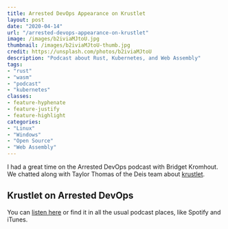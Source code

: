 ```yaml
---
title: Arrested DevOps Appearance on Krustlet
layout: post
date: "2020-04-14"
url: "/arrested-devops-appearance-on-krustlet"
image: /images/b2iviaMJtoU.jpg
thumbnail: /images/b2iviaMJtoU-thumb.jpg
credit: https://unsplash.com/photos/b2iviaMJtoU
description: "Podcast about Rust, Kubernetes, and Web Assembly"
tags:
- "rust"
- "wasm"
- "podcast"
- "kubernetes"
classes:
- feature-hyphenate
- feature-justify
- feature-highlight
categories:
- "Linux"
- "Windows"
- "Open Source"
- "Web Assembly"
---
```



I had a great time on the Arrested DevOps podcast with Bridget Kromhout.
We chatted along with Taylor Thomas of the Deis team about [krustlet](https://github.com/deislabs/krustlet).


## Krustlet on Arrested DevOps

You can [listen here](https://www.arresteddevops.com/krustlet/) or find it in all the usual podcast places, like Spotify and iTunes.
